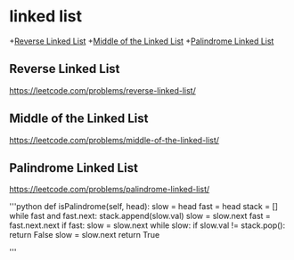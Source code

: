 # linked list
+[Reverse Linked List](#reverse-linked-list)
+[Middle of the Linked List](#middle-of-the-linked-list)
+[Palindrome Linked List](#palindrome-linked-list)


## Reverse Linked List
https://leetcode.com/problems/reverse-linked-list/

## Middle of the Linked List
https://leetcode.com/problems/middle-of-the-linked-list/

## Palindrome Linked List
https://leetcode.com/problems/palindrome-linked-list/

'''python
def isPalindrome(self, head):
        slow = head
        fast = head
        stack = []
        while fast and fast.next:
            stack.append(slow.val)
            slow = slow.next
            fast = fast.next.next
        if fast:
            slow = slow.next
        while slow:
            if slow.val != stack.pop():
                return False
            slow = slow.next
        return True
 
 '''




